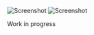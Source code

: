 ![Screenshot](https://github.com/SSStormy/mpd-rich-presence-discord/blob/master/images/on.png)
![Screenshot](https://github.com/SSStormy/mpd-rich-presence-discord/blob/master/images/off.png)

Work in progress
